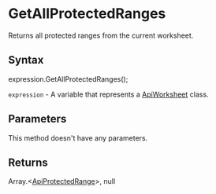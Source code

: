 # GetAllProtectedRanges

Returns all protected ranges from the current worksheet.

## Syntax

expression.GetAllProtectedRanges();

`expression` - A variable that represents a [ApiWorksheet](../ApiWorksheet.md) class.

## Parameters

This method doesn't have any parameters.

## Returns

Array.<[ApiProtectedRange](../../ApiProtectedRange/ApiProtectedRange.md)>, null
